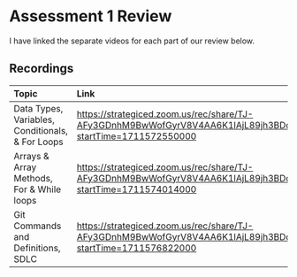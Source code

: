# Assessment 1 Review

I have linked the separate videos for each part of our review below.

## Recordings

| Topic     | Link                 |
| :-------- | :------------------------- |
| Data Types, Variables, Conditionals, & For Loops | https://strategiced.zoom.us/rec/share/TJ-AFy3GDnhM9BwWofGyrV8V4AA6K1lAjL89jh3BDd4sIFUSzIChiJMr0GbMk_y0.yNTPUmEMLQ9h2Q4G?startTime=1711572550000 |
| Arrays & Array Methods, For & While loops | https://strategiced.zoom.us/rec/share/TJ-AFy3GDnhM9BwWofGyrV8V4AA6K1lAjL89jh3BDd4sIFUSzIChiJMr0GbMk_y0.yNTPUmEMLQ9h2Q4G?startTime=1711574014000 |
| Git Commands and Definitions, SDLC | https://strategiced.zoom.us/rec/share/TJ-AFy3GDnhM9BwWofGyrV8V4AA6K1lAjL89jh3BDd4sIFUSzIChiJMr0GbMk_y0.yNTPUmEMLQ9h2Q4G?startTime=1711576822000 |
